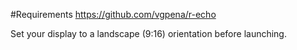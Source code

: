 #Requirements
https://github.com/vgpena/r-echo

Set your display to a landscape (9:16) orientation before launching.
